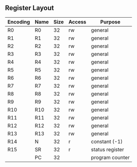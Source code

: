 Register Layout
---------------

| Encoding | Name | Size | Access | Purpose         |
| -------- | ---- | ---- | ------ | --------------- |
| R0       | R0   | 32   | rw     | general         |
| R1       | R1   | 32   | rw     | general         |
| R2       | R2   | 32   | rw     | general         |
| R3       | R3   | 32   | rw     | general         |
| R4       | R4   | 32   | rw     | general         |
| R5       | R5   | 32   | rw     | general         |
| R6       | R6   | 32   | rw     | general         |
| R7       | R7   | 32   | rw     | general         |
| R8       | R8   | 32   | rw     | general         |
| R9       | R9   | 32   | rw     | general         |
| R10      | R10  | 32   | rw     | general         |
| R11      | R11  | 32   | rw     | general         |
| R12      | R12  | 32   | rw     | general         |
| R13      | R13  | 32   | rw     | general         |
| R14      | N    | 32   | r      | constant (-1)   |
| R15      | SR   | 32   | r      | status register |
|          | PC   | 32   |        | program counter |


